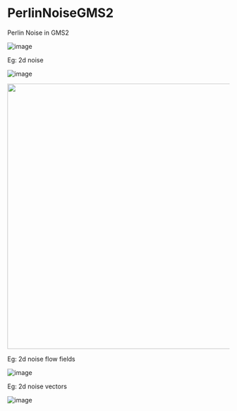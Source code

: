 # PerlinNoiseGMS2

Perlin Noise in GMS2

![image](https://user-images.githubusercontent.com/75506292/206869313-ab972d96-bf20-4b2d-8290-8386da71d7b5.png)

Eg: 2d noise

![image](https://user-images.githubusercontent.com/75506292/206869321-db7f805d-a4cd-4988-806b-f4c190753631.png)

<img src="https://user-images.githubusercontent.com/75506292/206869321-db7f805d-a4cd-4988-806b-f4c190753631.png" width="600" height="auto" />

Eg: 2d noise flow fields

![image](https://user-images.githubusercontent.com/75506292/206869331-9e558a6a-e812-496b-baa5-0e1bef83c5b5.png)

Eg: 2d noise vectors

![image](https://user-images.githubusercontent.com/75506292/206869341-2b23d588-2376-4f08-abfb-1851adb19ab0.png)
